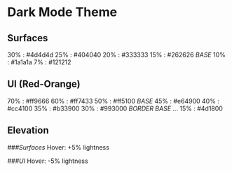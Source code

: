 # Dark Mode Theme

## Surfaces
30% : #4d4d4d
25% : #404040
20% : #333333
15% : #262626 *BASE*
10% : #1a1a1a
7%  : #121212

## UI (Red-Orange)
70% : #ff9666
60% : #ff7433
50% : #ff5100 *BASE*
45% : #e64900
40% : #cc4100
35% : #b33900
30% : #993000 *BORDER BASE*
   ...
15% : #4d1800

## Elevation
*###Surfaces*
Hover: +5% lightness

*###UI*
Hover: -5% lightness